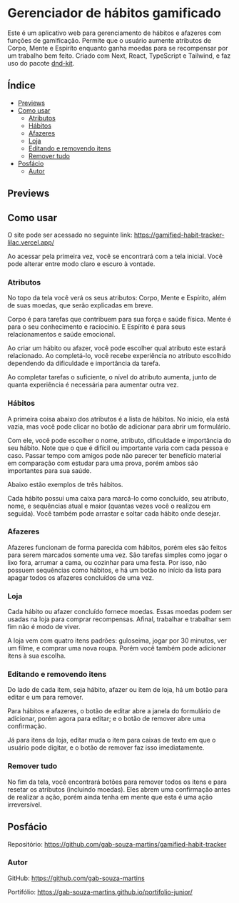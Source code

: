 # Gerenciador de hábitos gamificado

Este é um aplicativo web para gerenciamento de hábitos e afazeres com funções de gamificação. Permite que o usuário aumente atributos de Corpo, Mente e Espiríto enquanto ganha moedas para se recompensar por um trabalho bem feito. Criado com Next, React, TypeScript e Tailwind, e faz uso do pacote [dnd-kit](https://dndkit.com/).

## Índice

-  [Previews](#previews)
-  [Como usar](#como-usar)
   -  [Atributos](#atributos)
   -  [Hábitos](#hábitos)
   -  [Afazeres](#afazeres)
   -  [Loja](#loja)
   -  [Editando e removendo itens](#editando-e-removendo-itens)
   -  [Remover tudo](#remover-tudo)
-  [Posfácio](#posfácio)
   -  [Autor](#autor)

## Previews

<!-- TODO previews completas no mobile e desktop -->

## Como usar

O site pode ser acessado no seguinte link: https://gamified-habit-tracker-lilac.vercel.app/

Ao acessar pela primeira vez, você se encontrará com a tela inicial. Você pode alterar entre modo claro e escuro à vontade.

<!-- TODO tela inicial clara e escura -->

### Atributos

No topo da tela você verá os seus atributos: Corpo, Mente e Espírito, além de suas moedas, que serão explicadas em breve.

Corpo é para tarefas que contribuem para sua força e saúde física. Mente é para o seu conhecimento e raciocínio. E Espírito é para seus relacionamentos e saúde emocional.

Ao criar um hábito ou afazer, você pode escolher qual atributo este estará relacionado. Ao completá-lo, você recebe experiência no atributo escolhido dependendo da dificuldade e importância da tarefa.

Ao completar tarefas o suficiente, o nível do atributo aumenta, junto de quanta experiência é necessária para aumentar outra vez.

<!-- TODO imagem mostrando atributos com diferentes níveis e exp -->

### Hábitos

A primeira coisa abaixo dos atributos é a lista de hábitos. No início, ela está vazia, mas você pode clicar no botão de adicionar para abrir um formulário.

<!-- TODO imagem do formulário vazio -->

Com ele, você pode escolher o nome, atributo, dificuldade e importância do seu hábito. Note que o que é difícil ou importante varia com cada pessoa e caso. Passar tempo com amigos pode não parecer ter benefício material em comparação com estudar para uma prova, porém ambos são importantes para sua saúde.

Abaixo estão exemplos de três hábitos.

<!-- TODO três hábitos no ItemForm -->

Cada hábito possui uma caixa para marcá-lo como concluído, seu atributo, nome, e sequências atual e maior (quantas vezes você o realizou em seguida). Você também pode arrastar e soltar cada hábito onde desejar.

### Afazeres

Afazeres funcionam de forma parecida com hábitos, porém eles são feitos para serem marcados somente uma vez. São tarefas simples como jogar o lixo fora, arrumar a cama, ou cozinhar para uma festa. Por isso, não possuem sequências como hábitos, e há um botão no início da lista para apagar todos os afazeres concluídos de uma vez.

<!-- TODO afazeres -->

### Loja

Cada hábito ou afazer concluído fornece moedas. Essas moedas podem ser usadas na loja para comprar recompensas. Afinal, trabalhar e trabalhar sem fim não é modo de viver.

<!-- TODO loja -->

A loja vem com quatro itens padrões: guloseima, jogar por 30 minutos, ver um filme, e comprar uma nova roupa. Porém você também pode adicionar itens à sua escolha.

<!-- TODO adicionar item -->

### Editando e removendo itens

Do lado de cada item, seja hábito, afazer ou item de loja, há um botão para editar e um para remover.

Para hábitos e afazeres, o botão de editar abre a janela do formulário de adicionar, porém agora para editar; e o botão de remover abre uma confirmação.

<!-- TODO editar e remover item -->

Já para itens da loja, editar muda o item para caixas de texto em que o usuário pode digitar, e o botão de remover faz isso imediatamente.

<!-- TODO editar item -->

### Remover tudo

No fim da tela, você encontrará botões para remover todos os itens e para resetar os atributos (incluindo moedas). Eles abrem uma confirmação antes de realizar a ação, porém ainda tenha em mente que esta é uma ação irreversível.

## Posfácio

Repositório: https://github.com/gab-souza-martins/gamified-habit-tracker

### Autor

GitHub: https://github.com/gab-souza-martins

Portifólio: https://gab-souza-martins.github.io/portifolio-junior/
